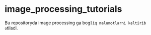 # image_processing_tutorials
Bu repositoryda image processing ga bog`liq malumotlarni keltirib o`tiladi.
